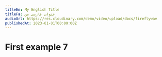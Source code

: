 ```yaml
---
titleEn: My English Title
titleFa: عنوان فارسی من
audioUrl: https://res.cloudinary.com/demo/video/upload/docs/fireflywav.mp3
publishedAt: 2023-01-01T00:00:00Z
---
```


# First example 7
